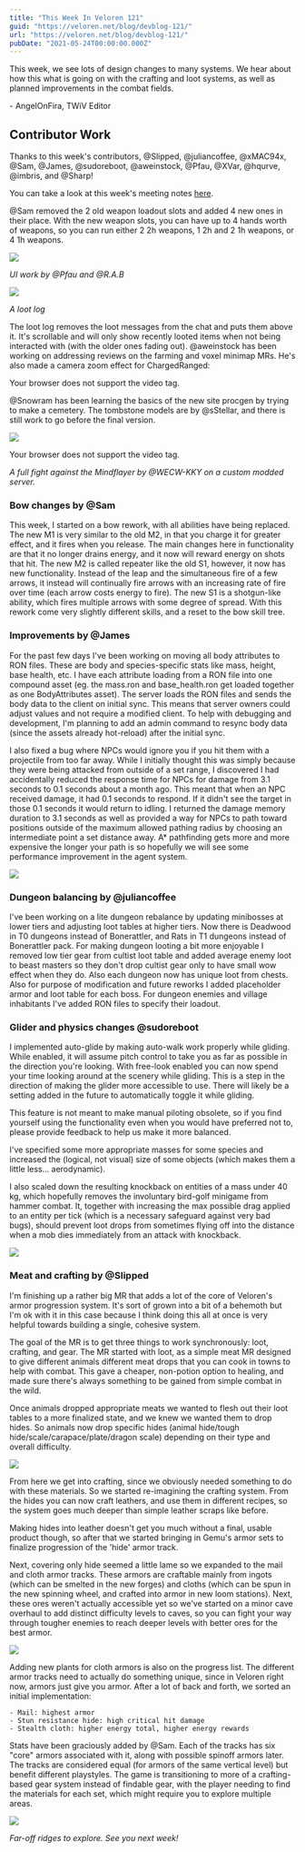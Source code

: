 ```yaml
---
title: "This Week In Veloren 121"
guid: "https://veloren.net/blog/devblog-121/"
url: "https://veloren.net/blog/devblog-121/"
pubDate: "2021-05-24T00:00:00.000Z"
---
```


This week, we see lots of design changes to many systems. We hear about how this what is going on with the crafting and loot systems, as well as planned improvements in the combat fields.

\- AngelOnFira, TWiV Editor

## Contributor Work

Thanks to this week's contributors, @Slipped, @juliancoffee, @xMAC94x, @Sam, @James, @sudoreboot, @aweinstock, @Pfau, @XVar, @hqurve, @imbris, and @Sharp!

You can take a look at this week's meeting notes [here](https://hackmd.io/bZAin6tFQnm2HfQjiISvDg).

@Sam removed the 2 old weapon loadout slots and added 4 new ones in their place. With the new weapon slots, you can have up to 4 hands worth of weapons, so you can run either 2 2h weapons, 1 2h and 2 1h weapons, or 4 1h weapons.

![](https://s3.eu-central-2.wasabisys.com/veloren-blog/cdn/597826574095613962/845783098683031563/unknown.png)

_UI work by @Pfau and @R.A.B_

![](https://s3.eu-central-2.wasabisys.com/veloren-blog/cdn/597826574095613962/845783620722360330/unknown.png)

_A loot log_

The loot log removes the loot messages from the chat and puts them above it. It's scrollable and will only show recently looted items when not being interacted with (with the older ones fading out). @aweinstock has been working on addressing reviews on the farming and voxel minimap MRs. He's also made a camera zoom effect for ChargedRanged:

Your browser does not support the video tag.

@Snowram has been learning the basics of the new site procgen by trying to make a cemetery. The tombstone models are by @sStellar, and there is still work to go before the final version.

![](https://s3.eu-central-2.wasabisys.com/veloren-blog/cdn/597826574095613962/845785269919547422/unknown-17.png)

Your browser does not support the video tag.

_A full fight against the Mindflayer by @WECW-KKY on a custom modded server._

### Bow changes by @Sam

This week, I started on a bow rework, with all abilities have being replaced. The new M1 is very similar to the old M2, in that you charge it for greater effect, and it fires when you release. The main changes here in functionality are that it no longer drains energy, and it now will reward energy on shots that hit. The new M2 is called repeater like the old S1, however, it now has new functionality. Instead of the leap and the simultaneous fire of a few arrows, it instead will continually fire arrows with an increasing rate of fire over time (each arrow costs energy to fire). The new S1 is a shotgun-like ability, which fires multiple arrows with some degree of spread. With this rework come very slightly different skills, and a reset to the bow skill tree.

### Improvements by @James

For the past few days I've been working on moving all body attributes to RON files. These are body and species-specific stats like mass, height, base health, etc. I have each attribute loading from a RON file into one compound asset (eg. the mass.ron and base_health.ron get loaded together as one BodyAttributes asset). The server loads the RON files and sends the body data to the client on initial sync. This means that server owners could adjust values and not require a modified client. To help with debugging and development, I'm planning to add an admin command to resync body data (since the assets already hot-reload) after the initial sync.

I also fixed a bug where NPCs would ignore you if you hit them with a projectile from too far away. While I initially thought this was simply because they were being attacked from outside of a set range, I discovered I had accidentally reduced the response time for NPCs for damage from 3.1 seconds to 0.1 seconds about a month ago. This meant that when an NPC received damage, it had 0.1 seconds to respond. If it didn't see the target in those 0.1 seconds it would return to idling. I returned the damage memory duration to 3.1 seconds as well as provided a way for NPCs to path toward positions outside of the maximum allowed pathing radius by choosing an intermediate point a set distance away. A\* pathfinding gets more and more expensive the longer your path is so hopefully we will see some performance improvement in the agent system.

![](https://s3.eu-central-2.wasabisys.com/veloren-blog/cdn/634860358623821835/846589880570085386/zepp.PNG)

### Dungeon balancing by @juliancoffee

I've been working on a lite dungeon rebalance by updating minibosses at lower tiers and adjusting loot tables at higher tiers. Now there is Deadwood in T0 dungeons instead of Bonerattler, and Rats in T1 dungeons instead of Bonerattler pack. For making dungeon looting a bit more enjoyable I removed low tier gear from cultist loot table and added average enemy loot to beast masters so they don't drop cultist gear only to have small wow effect when they do. Also each dungeon now has unique loot from chests. Also for purpose of modification and future reworks I added placeholder armor and loot table for each boss. For dungeon enemies and village inhabitants I've added RON files to specify their loadout.

### Glider and physics changes @sudoreboot

I implemented auto-glide by making auto-walk work properly while gliding. While enabled, it will assume pitch control to take you as far as possible in the direction you're looking. With free-look enabled you can now spend your time looking around at the scenery while gliding. This is a step in the direction of making the glider more accessible to use. There will likely be a setting added in the future to automatically toggle it while gliding.

This feature is not meant to make manual piloting obsolete, so if you find yourself using the functionality even when you would have preferred not to, please provide feedback to help us make it more balanced.

I've specified some more appropriate masses for some species and increased the (logical, not visual) size of some objects (which makes them a little less... aerodynamic).

I also scaled down the resulting knockback on entities of a mass under 40 kg, which hopefully removes the involuntary bird-golf minigame from hammer combat. It, together with increasing the max possible drag applied to an entity per tick (which is a necessary safeguard against very bad bugs), should prevent loot drops from sometimes flying off into the distance when a mob dies immediately from an attack with knockback.

![](https://s3.eu-central-2.wasabisys.com/veloren-blog/cdn/539518074106413056/846747812410556476/1dcqi1etb6071.png)

### Meat and crafting by @Slipped

I'm finishing up a rather big MR that adds a lot of the core of Veloren's armor progression system. It's sort of grown into a bit of a behemoth but I'm ok with it in this case because I think doing this all at once is very helpful towards building a single, cohesive system.

The goal of the MR is to get three things to work synchronously: loot, crafting, and gear. The MR started with loot, as a simple meat MR designed to give different animals different meat drops that you can cook in towns to help with combat. This gave a cheaper, non-potion option to healing, and made sure there's always something to be gained from simple combat in the wild.

Once animals dropped appropriate meats we wanted to flesh out their loot tables to a more finalized state, and we knew we wanted them to drop hides. So animals now drop specific hides (animal hide/tough hide/scale/carapace/plate/dragon scale) depending on their type and overall difficulty.

![](https://s3.eu-central-2.wasabisys.com/veloren-blog/cdn/634860358623821835/846502970229129227/Wuffi.png)

From here we get into crafting, since we obviously needed something to do with these materials. So we started re-imagining the crafting system. From the hides you can now craft leathers, and use them in different recipes, so the system goes much deeper than simple leather scraps like before.

Making hides into leather doesn't get you much without a final, usable product though, so after that we started bringing in Gemu's armor sets to finalize progression of the 'hide' armor track.

Next, covering only hide seemed a little lame so we expanded to the mail and cloth armor tracks. These armors are craftable mainly from ingots (which can be smelted in the new forges) and cloths (which can be spun in the new spinning wheel, and crafted into armor in new loom stations). Next, these ores weren't actually accessible yet so we've started on a minor cave overhaul to add distinct difficulty levels to caves, so you can fight your way through tougher enemies to reach deeper levels with better ores for the best armor.

![](https://s3.eu-central-2.wasabisys.com/veloren-blog/cdn/597826574095613962/846167706666926090/unknown.png)

Adding new plants for cloth armors is also on the progress list. The different armor tracks need to actually do something unique, since in Veloren right now, armors just give you armor. After a lot of back and forth, we sorted an initial implementation:

    - Mail: highest armor
    - Stun resistance hide: high critical hit damage
    - Stealth cloth: higher energy total, higher energy rewards

Stats have been graciously added by @Sam. Each of the tracks has six "core" armors associated with it, along with possible spinoff armors later. The tracks are considered equal (for armors of the same vertical level) but benefit different playstyles. The game is transitioning to more of a crafting-based gear system instead of findable gear, with the player needing to find the materials for each set, which might require you to explore multiple areas.

![](https://s3.eu-central-2.wasabisys.com/veloren-blog/cdn/634860358623821835/845894186456973332/screenshot_1621699267850.png)

_Far-off ridges to explore. See you next week!_
